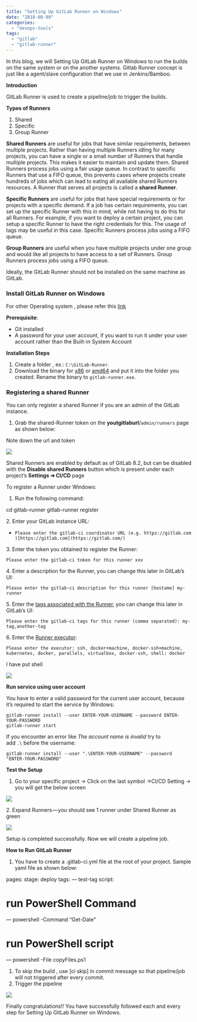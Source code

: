 ```yaml
---
title: "Setting Up GitLab Runner on Windows"
date: "2018-08-09"
categories: 
  - "devops-tools"
tags: 
  - "gitlab"
  - "gitlab-runner"
---
```


In this blog, we will Setting Up GitLab Runner on Windows to run the builds on the same system or on the another systems. Gitlab Runner concept is just like a agent/slave configuration that we use in Jenkins/Bamboo.

**Introduction**

GitLab Runner is used to create a pipeline/job to trigger the builds.

**Types of Runners**

1. Shared
2. Specific
3. Group Runner

**Shared Runners** are useful for jobs that have similar requirements, between multiple projects. Rather than having multiple Runners idling for many projects, you can have a single or a small number of Runners that handle multiple projects. This makes it easier to maintain and update them. Shared Runners process jobs using a fair usage queue. In contrast to specific Runners that use a FIFO queue, this prevents cases where projects create hundreds of jobs which can lead to eating all available shared Runners resources. A Runner that serves all projects is called a **shared Runner**.

**Specific Runners** are useful for jobs that have special requirements or for projects with a specific demand. If a job has certain requirements, you can set up the specific Runner with this in mind, while not having to do this for all Runners. For example, if you want to deploy a certain project, you can setup a specific Runner to have the right credentials for this. The usage of tags may be useful in this case. Specific Runners process jobs using a FIFO queue.

**Group Runners** are useful when you have multiple projects under one group and would like all projects to have access to a set of Runners. Group Runners process jobs using a FIFO queue.

Ideally, the GitLab Runner should not be installed on the same machine as GitLab.

### Install GitLab Runner on Windows

For other Operating system , please refer this [link](https://docs.gitlab.com/runner/install/)

**Prerequisite**:

- Git installed
- A password for your user account, if you want to run it under your user account rather than the Built-in System Account

**Installation Steps**

1. Create a folder , ex.: `C:\GitLab-Runner`.
2. Download the binary for [x86](https://gitlab-runner-downloads.s3.amazonaws.com/latest/binaries/gitlab-runner-windows-386.exe) or [amd64](https://gitlab-runner-downloads.s3.amazonaws.com/latest/binaries/gitlab-runner-windows-amd64.exe) and put it into the folder you created. Rename the binary to `gitlab-runner.exe`.

### Registering a shared Runner

You can only register a shared Runner if you are an admin of the GitLab instance.

1. Grab the shared-Runner token on the **youtgitlaburl**/`admin/runners` page as shown below:

Note down the url and token

![](https://cdn-images-1.medium.com/max/800/1*fgr6KqsbebL4o8NCPyORVQ.png)

Shared Runners are enabled by default as of GitLab 8.2, but can be disabled with the **Disable shared Runners** button which is present under each project’s **Settings ➔ CI/CD** page

To register a Runner under Windows:

1. Run the following command:

cd gitlab-runner
gitlab-runner register

2\. Enter your GitLab instance URL:

- `Please enter the gitlab-ci coordinator URL (e.g. https://gitlab.com )[https://gitlab.com](https://gitlab.com/)`

3\. Enter the token you obtained to register the Runner:

`Please enter the gitlab-ci token for this runner xxx`

4\. Enter a description for the Runner, you can change this later in GitLab’s UI:

`Please enter the gitlab-ci description for this runner [hostame] my-runner`

5\. Enter the [tags associated with the Runner](https://docs.gitlab.com/ce/ci/runners/#using-tags), you can change this later in GitLab’s UI:

`Please enter the gitlab-ci tags for this runner (comma separated): my-tag,another-tag`

6\. Enter the [Runner executor](https://docs.gitlab.com/runner/executors/README.html):

`Please enter the executor: ssh, docker+machine, docker-ssh+machine, kubernetes, docker, parallels, virtualbox, docker-ssh, shell: docker`

I have put shell

![](https://cdn-images-1.medium.com/max/800/1*RkJ9Uj8RP4mPFdHmLK0sAA.png)

**Run service using user account**

You have to enter a valid password for the current user account, because it’s required to start the service by Windows:

```
gitlab-runner install --user ENTER-YOUR-USERNAME --password ENTER-YOUR-PASSWORD
gitlab-runner start
```

If you encounter an error like _The account name is invalid_ try to add `.\` before the username:

```
gitlab-runner install --user ".\ENTER-YOUR-USERNAME" --password "ENTER-YOUR-PASSWORD"
```

**Test the Setup**

1. Go to your specific project -> Click on the last symbol ->CI/CD Setting -> you will get the below screen

![](https://cdn-images-1.medium.com/max/800/1*MQg1e7NBTplWB9tkRvxVSg.png)

2\. Expand Runners — you should see 1 runner under Shared Runner as green

![](https://cdn-images-1.medium.com/max/800/1*K5TtQ2IaDE-pK-I8kB4rtw.png)

Setup is completed successfully. Now we will create a pipeline job.

**How to Run GitLab Runner**

1. You have to create a .gitlab-ci.yml file at the root of your project. Sample yaml file as shown below:

pages:
 stage: deploy
 tags:
 — test-tag
 script:
 # run PowerShell Command
 — powershell -Command “Get-Date”
 # run PowerShell script
 — powershell -File copyFiles.ps1

1. To skip the build , use \[ci skip\] in commit message so that pipeline/job will not triggered after every commit.
2. Trigger the pipeline

![](https://cdn-images-1.medium.com/max/800/1*EjledYQq_thMbgNiUM9MrQ.png)

Finally congratulations!! You have successfully followed each and every step for Setting Up GitLab Runner on Windows.
